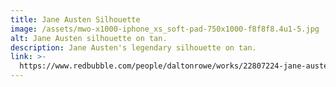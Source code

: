 ```yaml
---
title: Jane Austen Silhouette
image: /assets/mwo-x1000-iphone_xs_soft-pad-750x1000-f8f8f8.4u1-5.jpg
alt: Jane Austen silhouette on tan.
description: Jane Austen's legendary silhouette on tan.
link: >-
  https://www.redbubble.com/people/daltonrowe/works/22807224-jane-austen-silhouette-big?asc=u&p=iphone-case
---
```


